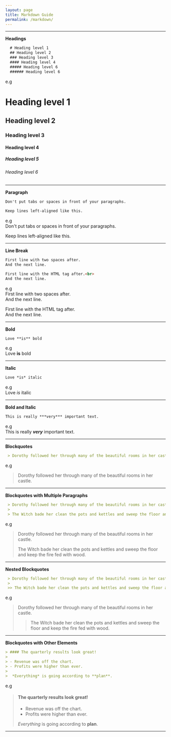```yaml
---
layout: page
title: Markdown Guide
permalink: /markdown/
---
```


---
**Headings**
```markdown
  # Heading level 1
  ## Heading level 2
  ### Heading level 3
  #### Heading level 4
  ##### Heading level 6
  ###### Heading level 6
```
e.g <br>

# Heading level 1 <br>
## Heading level 2 <br>
### Heading level 3 <br>
#### Heading level 4 <br>
##### Heading level 5 <br>
###### Heading level 6 <br>
---

**Paragraph**
```markdown
Don't put tabs or spaces in front of your paragraphs.

Keep lines left-aligned like this.

```
e.g <br>
Don't put tabs or spaces in front of your paragraphs.

Keep lines left-aligned like this.

---

**Line Break**
```markdown
First line with two spaces after.  
And the next line.

First line with the HTML tag after.<br>
And the next line.
```
e.g <br>
First line with two spaces after.  
And the next line.

First line with the HTML tag after.<br>
And the next line.

---

**Bold**
```markdown
Love **is** bold
```
e.g <br>
Love **is** bold

---

**Italic**
```markdown
Love *is* italic
```
e.g<br>
Love *is* italic

---

**Bold and Italic** 
```markdown
This is really ***very*** important text.
```
e.g <br>
This is really ***very*** important text.

---

**Blockquotes**
```markdown
 > Dorothy followed her through many of the beautiful rooms in her castle.
```

e.g<br>
> Dorothy followed her through many of the beautiful rooms in her castle.

---

**Blockquotes with Multiple Paragraphs**
```markdown
 > Dorothy followed her through many of the beautiful rooms in her castle.
 >
 > The Witch bade her clean the pots and kettles and sweep the floor and keep the fire fed with wood.
```

e.g<br> 
 > Dorothy followed her through many of the beautiful rooms in her castle.
 >
 > The Witch bade her clean the pots and kettles and sweep the floor and keep the fire fed with wood.

---

**Nested Blockquotes**
```markdown
 > Dorothy followed her through many of the beautiful rooms in her castle.
 >
 >> The Witch bade her clean the pots and kettles and sweep the floor and keep the fire fed with wood.
```

e.g<br>
 > Dorothy followed her through many of the beautiful rooms in her castle.
 >
 >> The Witch bade her clean the pots and kettles and sweep the floor and keep the fire fed with wood.

---

**Blockquotes with Other Elements**
```markdown
> #### The quarterly results look great!
>
> - Revenue was off the chart.
> - Profits were higher than ever.
>
>  *Everything* is going according to **plan**.
```

e.g
> #### The quarterly results look great!
>
> - Revenue was off the chart.
> - Profits were higher than ever.
>
>  *Everything* is going according to **plan**.

---



























